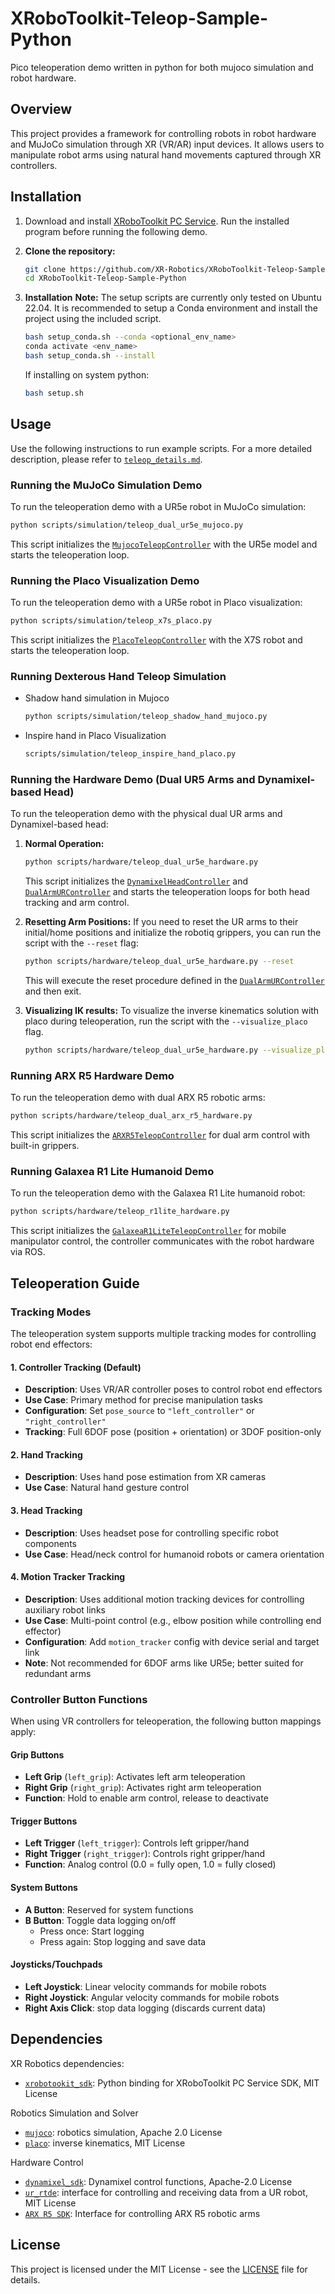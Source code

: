 # XRoboToolkit-Teleop-Sample-Python

Pico teleoperation demo written in python for both mujoco simulation and robot hardware.

## Overview

This project provides a framework for controlling robots in robot hardware and MuJoCo simulation through XR (VR/AR) input devices. It allows users to manipulate robot arms using natural hand movements captured through XR controllers.

## Installation
1. Download and install [XRoboToolkit PC Service](https://github.com/XR-Robotics/XRoboToolkit-PC-Service). Run the installed program before running the following demo.

2.  **Clone the repository:**
    ```bash
    git clone https://github.com/XR-Robotics/XRoboToolkit-Teleop-Sample-Python.git
    cd XRoboToolkit-Teleop-Sample-Python
    ```

3.  **Installation**
    **Note:** The setup scripts are currently only tested on Ubuntu 22.04.
    It is recommended to setup a Conda environment and install the project using the included script.
    ```bash
    bash setup_conda.sh --conda <optional_env_name>
    conda activate <env_name>
    bash setup_conda.sh --install
    ```

    If installing on system python:
    ```bash
    bash setup.sh
    ```

## Usage
Use the following instructions to run example scripts. For a more detailed description, please refer to [`teleop_details.md`](teleop_details.md).

### Running the MuJoCo Simulation Demo

To run the teleoperation demo with a UR5e robot in MuJoCo simulation:

```bash
python scripts/simulation/teleop_dual_ur5e_mujoco.py
```
This script initializes the [`MujocoTeleopController`](xrobotoolkit_teleop/simulation/mujoco_teleop_controller.py) with the UR5e model and starts the teleoperation loop.

### Running the Placo Visualization Demo

To run the teleoperation demo with a UR5e robot in Placo visualization:

```bash
python scripts/simulation/teleop_x7s_placo.py
```
This script initializes the [`PlacoTeleopController`](xrobotoolkit_teleop/simulation/placo_teleop_controller.py) with the X7S robot and starts the teleoperation loop.

### Running Dexterous Hand Teleop Simulation
- Shadow hand simulation in Mujoco
    ```bash
    python scripts/simulation/teleop_shadow_hand_mujoco.py
    ```

- Inspire hand in Placo Visualization
    ```bash
    scripts/simulation/teleop_inspire_hand_placo.py
    ```

### Running the Hardware Demo (Dual UR5 Arms and Dynamixel-based Head)

To run the teleoperation demo with the physical dual UR arms and Dynamixel-based head:

1.  **Normal Operation:**
    ```bash
    python scripts/hardware/teleop_dual_ur5e_hardware.py
    ```
    This script initializes the [`DynamixelHeadController`](xrobotoolkit_teleop/hardware/dynamixel.py) and [`DualArmURController`](xrobotoolkit_teleop/hardware/ur.py) and starts the teleoperation loops for both head tracking and arm control.

2.  **Resetting Arm Positions:**
    If you need to reset the UR arms to their initial/home positions and initialize the robotiq grippers, you can run the script with the `--reset` flag:
    ```bash
    python scripts/hardware/teleop_dual_ur5e_hardware.py --reset
    ```
    This will execute the reset procedure defined in the [`DualArmURController`](xrobotoolkit_teleop/hardware/ur.py) and then exit.

3.  **Visualizing IK results:**
    To visualize the inverse kinematics solution with placo during teleoperation, run the script with the `--visualize_placo` flag.
    ```bash
    python scripts/hardware/teleop_dual_ur5e_hardware.py --visualize_placo
    ```

### Running ARX R5 Hardware Demo

To run the teleoperation demo with dual ARX R5 robotic arms:

```bash
python scripts/hardware/teleop_dual_arx_r5_hardware.py
```

This script initializes the [`ARXR5TeleopController`](xrobotoolkit_teleop/hardware/arx_r5_teleop_controller.py) for dual arm control with built-in grippers.

### Running Galaxea R1 Lite Humanoid Demo

To run the teleoperation demo with the Galaxea R1 Lite humanoid robot:

```bash
python scripts/hardware/teleop_r1lite_hardware.py
```

This script initializes the [`GalaxeaR1LiteTeleopController`](xrobotoolkit_teleop/hardware/galaxea_r1_lite_teleop_controller.py) for mobile manipulator control, the controller communicates with the robot hardware via ROS.

## Teleoperation Guide

### Tracking Modes

The teleoperation system supports multiple tracking modes for controlling robot end effectors:

#### 1. Controller Tracking (Default)
- **Description**: Uses VR/AR controller poses to control robot end effectors
- **Use Case**: Primary method for precise manipulation tasks
- **Configuration**: Set `pose_source` to `"left_controller"` or `"right_controller"`
- **Tracking**: Full 6DOF pose (position + orientation) or 3DOF position-only

#### 2. Hand Tracking
- **Description**: Uses hand pose estimation from XR cameras
- **Use Case**: Natural hand gesture control

#### 3. Head Tracking
- **Description**: Uses headset pose for controlling specific robot components
- **Use Case**: Head/neck control for humanoid robots or camera orientation

#### 4. Motion Tracker Tracking
- **Description**: Uses additional motion tracking devices for controlling auxiliary robot links
- **Use Case**: Multi-point control (e.g., elbow position while controlling end effector)
- **Configuration**: Add `motion_tracker` config with device serial and target link
- **Note**: Not recommended for 6DOF arms like UR5e; better suited for redundant arms

### Controller Button Functions

When using VR controllers for teleoperation, the following button mappings apply:

#### **Grip Buttons**
- **Left Grip** (`left_grip`): Activates left arm teleoperation
- **Right Grip** (`right_grip`): Activates right arm teleoperation
- **Function**: Hold to enable arm control, release to deactivate

#### **Trigger Buttons**
- **Left Trigger** (`left_trigger`): Controls left gripper/hand
- **Right Trigger** (`right_trigger`): Controls right gripper/hand
- **Function**: Analog control (0.0 = fully open, 1.0 = fully closed)

#### **System Buttons**
- **A Button**: Reserved for system functions
- **B Button**: Toggle data logging on/off
  - Press once: Start logging
  - Press again: Stop logging and save data

#### **Joysticks/Touchpads**
- **Left Joystick**: Linear velocity commands for mobile robots
- **Right Joystick**: Angular velocity commands for mobile robots
- **Right Axis Click**: stop data logging (discards current data)


## Dependencies
XR Robotics dependencies:
- [`xrobotookit_sdk`](https://github.com/XR-Robotics/XRoboToolkit-PC-Service-Pybind): Python binding for XRoboToolkit PC Service SDK, MIT License

Robotics Simulation and Solver
- [`mujoco`](https://github.com/google-deepmind/mujoco): robotics simulation, Apache 2.0 License
- [`placo`](https://github.com/rhoban/placo): inverse kinematics, MIT License

Hardware Control
- [`dynamixel_sdk`](https://github.com/ROBOTIS-GIT/DynamixelSDK.git): Dynamixel control functions, Apache-2.0 License
- [`ur_rtde`](https://gitlab.com/sdurobotics/ur_rtde): interface for controlling and receiving data from a UR robot, MIT License
- [`ARX R5 SDK`](https://github.com/zhigenzhao/R5/tree/dev/python_pkg): Interface for controlling ARX R5 robotic arms

## License
This project is licensed under the MIT License - see the [LICENSE](LICENSE) file for details.
